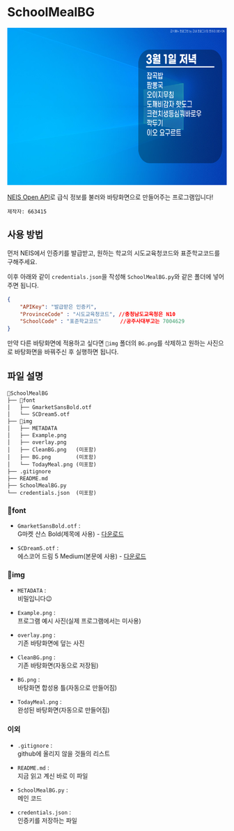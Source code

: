 SchoolMealBG
=============
<img src="./img/Example.png" width="640" height="360" />

[NEIS Open API](https://open.neis.go.kr/portal/data/service/selectServicePage.do?infId=OPEN17320190722180924242823&infSeq=1)로 급식 정보를 불러와 바탕화면으로 만들어주는 프로그램입니다!

`제작자: 663415`

사용 방법
-------------
먼저 NEIS에서 인증키를 발급받고, 원하는 학교의 시도교육청코드와 표준학교코드를 구해주세요.

이후 아래와 같이 `credentials.json`을 작성해 `SchoolMealBG.py`와 같은 폴더에 넣어주면 됩니다.
```json
{
    "APIKey": "발급받은 인증키",
    "ProvinceCode" : "시도교육청코드", //충청남도교육청은 N10
    "SchoolCode" : "표준학교코드"      //공주사대부고는 7004629
}
```

만약 다른 바탕화면에 적용하고 싶다면 `📁img` 폴더의 `BG.png`를 삭제하고 원하는 사진으로 바탕화면을 바꿔주신 후 실행하면 됩니다.

파일 설명
-------------
```
📁SchoolMealBG
├── 📁font
│   ├── GmarketSansBold.otf
│   └── SCDream5.otf
├── 📁img
│   ├── METADATA
│   ├── Example.png
│   ├── overlay.png
│   ├── CleanBG.png   (미포함)
│   ├── BG.png        (미포함)
│   └── TodayMeal.png (미포함)
├── .gitignore
├── README.md
├── SchoolMealBG.py
└── credentials.json  (미포함)
``` 

### 📁font
- `GmarketSansBold.otf` : <br> G마켓 산스 Bold(제목에 사용) - [다운로드](https://corp.gmarket.com/fonts/)

- `SCDream5.otf` : <br> 에스코어 드림 5 Medium(본문에 사용) - [다운로드](https://s-core.co.kr/company/font2/)

### 📁img
- `METADATA` : <br> 비밀입니다😉 <!-- 확장자를 .png로 바꾸면 뭔가 나올지도...? -->

- `Example.png` : <br> 프로그램 예시 사진(실제 프로그램에서는 미사용)

- `overlay.png` : <br> 기존 바탕화면에 덮는 사진

- `CleanBG.png` : <br> 기존 바탕화면(자동으로 저장됨)

- `BG.png` : <br> 바탕화면 합성용 틀(자동으로 만들어짐)

- `TodayMeal.png` : <br> 완성된 바탕화면(자동으로 만들어짐)

### 이외
- `.gitignore` : <br> github에 올리지 않을 것들의 리스트

- `README.md` : <br> 지금 읽고 계신 바로 이 파일

- `SchoolMealBG.py` : <br> 메인 코드

- `credentials.json` : <br> 인증키를 저장하는 파일